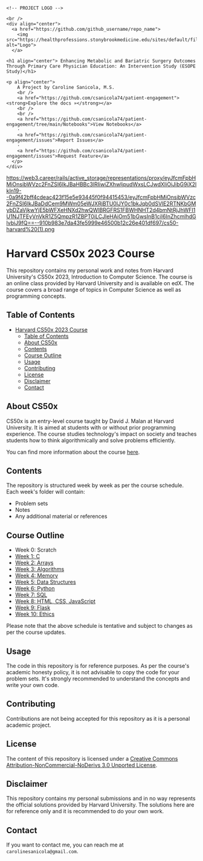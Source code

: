 ```
<!-- PROJECT LOGO -->

<br />
<div align="center">
  <a href="https://github.com/github_username/repo_name">
    <img src="https://healthprofessions.stonybrookmedicine.edu/sites/default/files/cckimages/logo%20SBM%20SoHTM_2clr1%20%283%29.jpg" alt="Logo">
  </a>

<h1 align="center"> Enhancing Metabolic and Bariatric Surgery Outcomes Through Primary Care Physician Education: An Intervention Study (ESOPE Study)</h1>

<p align="center">
    A Project by Caroline Sanicola, M.S.
    <br />
    <a href="https://github.com/csanicola74/patient-engagement"><strong>Explore the docs »</strong></a>
    <br />
    <br />
    <a href="https://github.com/csanicola74/patient-engagement/tree/main/Notebooks">View Notebooks</a>
    ·
    <a href="https://github.com/csanicola74/patient-engagement/issues">Report Issues</a>
    ·
    <a href="https://github.com/csanicola74/patient-engagement/issues">Request Feature</a>
  </p>
</div>
```

https://web3.career/rails/active_storage/representations/proxy/eyJfcmFpbHMiOnsibWVzc2FnZSI6IkJBaHBBc3lRIiwiZXhwIjpudWxsLCJwdXIiOiJibG9iX2lkIn19--0a9f42bff4cdeac423f15e5e93445f0f94415453/eyJfcmFpbHMiOnsibWVzc2FnZSI6IkJBaDdCem9MWm05eWJXRjBTU0lJY0c1bkJqb0dSVlE2RTNKbGMybDZaVjkwYjE5bWFXeHNXd2hwQWlBRGFRS1FBWHNHT2d4bmNtRjJhWFI1U1NJTFEyVnVkR1Z5QmpzR1ZBPT0iLCJleHAiOm51bGwsInB1ciI6InZhcmlhdGlvbiJ9fQ==--910b983e7da43fe5999e46500b12c26e401df697/cs50-harvard%20(1).png

# Harvard CS50x 2023 Course

This repository contains my personal work and notes from Harvard University's CS50x 2023, Introduction to Computer Science. The course is an online class provided by Harvard University and is available on edX. The course covers a broad range of topics in Computer Science as well as programming concepts.

## Table of Contents

- [Harvard CS50x 2023 Course](#harvard-cs50x-2023-course)
  - [Table of Contents](#table-of-contents)
  - [About CS50x](#about-cs50x)
  - [Contents](#contents)
  - [Course Outline](#course-outline)
  - [Usage](#usage)
  - [Contributing](#contributing)
  - [License](#license)
  - [Disclaimer](#disclaimer)
  - [Contact](#contact)

## About CS50x

CS50x is an entry-level course taught by David J. Malan at Harvard University. It is aimed at students with or without prior programming experience. The course studies technology's impact on society and teaches students how to think algorithmically and solve problems efficiently.

You can find more information about the course [here](https://cs50.harvard.edu/x/2023/).

## Contents

The repository is structured week by week as per the course schedule. Each week's folder will contain:

- Problem sets
- Notes
- Any additional material or references

## Course Outline

- Week 0: Scratch
- [Week 1: C](Week_1)
- [Week 2: Arrays](Week_2)
- [Week 3: Algorithms](Week_3)
- [Week 4: Memory](Week_4)
- [Week 5: Data Structures](Week_5)
- [Week 6: Python](Week_6)
- [Week 7: SQL](Week_7)
- [Week 8: HTML, CSS, JavaScript](Week_8)
- [Week 9: Flask](Week_9)
- [Week 10: Ethics](Week_10)

Please note that the above schedule is tentative and subject to changes as per the course updates.

## Usage

The code in this repository is for reference purposes. As per the course's academic honesty policy, it is not advisable to copy the code for your problem sets. It's strongly recommended to understand the concepts and write your own code.

## Contributing

Contributions are not being accepted for this repository as it is a personal academic project.

## License

The content of this repository is licensed under a [Creative Commons Attribution-NonCommercial-NoDerivs 3.0 Unported License](http://creativecommons.org/licenses/by-nc-nd/3.0/).

## Disclaimer

This repository contains my personal submissions and in no way represents the official solutions provided by Harvard University. The solutions here are for reference only and it is recommended to do your own work.

## Contact

If you want to contact me, you can reach me at `carolinesanicola@gmail.com`.

